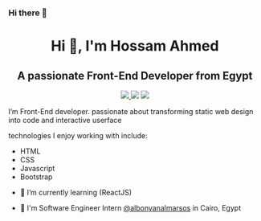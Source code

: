 ### Hi there 👋

<h1 align="center">Hi 👋, I'm Hossam Ahmed</h1>
<h2 align="center">A passionate Front-End Developer from Egypt</h2>

<p align="center">
    <a href="https://www.linkedin.com/in/hossam-ahmed-1891bb204/" target="_blank"><img src="https://img.shields.io/badge/linkedin-%230177B5?style=flat&logo=linkedin&logoColor=white"</a>
    <a href="https://twitter.com/hossamofficia1" target="_blank"><img src="https://img.shields.io/badge/twitter-%231FA1F1?style=flat&logo=twitter&logoColor=white"/></a>
    <a href="https://www.instagram.com/hossam1__ahmedd/" target="_blank"><img src="https://img.shields.io/badge/instagram-%23E4415F?style=flat&logo=instagram&logoColor=white"/></a>
  </p>

I’m Front-End developer. passionate about transforming static web design into code and interactive userface

technologies I enjoy working with include:

  <ul>
  <li>HTML</li>
  <li>CSS</li>
  <li>Javascript</li>
  <li>Bootstrap</li>
  </ul>
  
- 🌱 I’m currently learning (ReactJS)

- 🔭 I'm Software Engineer Intern [@albonyanalmarsos](https://www.albonyanalmarsos.org/) in Cairo, Egypt
